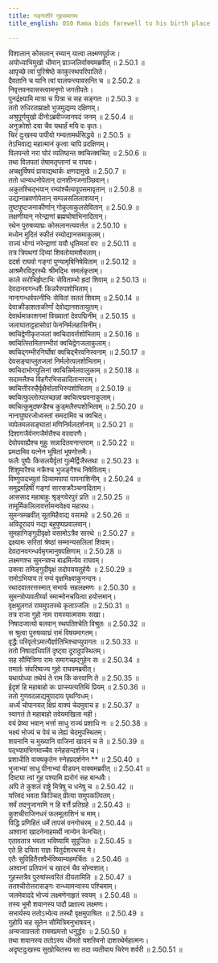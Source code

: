 ```yaml
---
title: गङ्गातीरे गुहसमागमः
title_english: 050 Rama bids farewell to his birth place

---
```

<div class="audioEmbed"  caption="श्रीराम-हरिसीताराममूर्ति-घनपाठिभ्यां वचनम्" src="https://archive.org/download/Ramayana-recitation-Sriram-harisItArAmamUrti-Ghanapaati-v2/Kanda_2/Kanda_2_AYK-050-Gangatheere_Guhasamagamaha.mp3"></div>

  
विशालान् कोसलान् रम्यान् यात्वा लक्ष्मणपूर्वजः।  
अयोध्याभिमुखो धीमान् प्राञ्जलिर्वाक्यमब्रवीत् ॥ 2.50.1 ॥   
आपृच्छे त्वां पुरिश्रेष्ठे काकुत्स्थपरिपालिते।  
दैवतानि च यानि त्वां पालयन्त्यावसन्ति च ॥ 2.50.2 ॥   
निवृत्तवनवासस्त्वामनृणो जगतीपतेः।  
पुनर्द्रक्ष्यामि मात्रा च पित्रा च सह सङ्गतः ॥ 2.50.3 ॥   
ततो रुधिरताम्राक्षो भुजमुद्यम्य दक्षिणम्।  
अश्रुपूर्णमुखो दीनोऽब्रवीज्जानपदं जनम् ॥ 2.50.4 ॥   
अनुक्रोशो दया चैव यथार्हं मयि वः कृतः।  
चिरं दुःखस्य पापीयो गम्यतामर्थसिद्धये ॥ 2.50.5 ॥   
तेऽभिवाद्य महात्मानं कृत्वा चापि प्रदक्षिणम्।  
विलपन्तो नरा घोरं व्यतिष्ठन्त क्वचित्क्वचित् ॥ 2.50.6 ॥   
तथा विलपतां तेषामतृप्तानां च राघवः।  
अचक्षुर्विषयं प्रायाद्यथार्कः क्षणदामुखे ॥ 2.50.7 ॥   
ततो धान्यधनोपेतान् दानशीनजनाञ्छिवान्।  
अकुतश्चिद्भयान् रम्यांश्चैत्ययूपसमावृतान् ॥ 2.50.8 ॥   
उद्यानाम्रवणोपेतान् सम्पन्नसलिलाशयान्।  
तुष्टपुष्टजनाकीर्णान् गोकुलाकुलसेवितान् ॥ 2.50.9 ॥   
लक्षणीयान् नरेन्द्राणां ब्रह्मघोषाभिनादितान्।  
रथेन पुरुषव्याघ्रः कोसलानत्यवर्त्तत ॥ 2.50.10 ॥   
मध्येन मुदितं स्फीतं रम्योद्यानसमाकुलम्।  
राज्यं भोग्यं नरेन्द्राणां ययौ धृतिमतां वरः ॥ 2.50.11 ॥   
तत्र त्रिपथगां दिव्यां शिवतोयामशैवलाम्।  
ददर्श राघवो गङ्गां पुण्यामृषिनिषेविताम् ॥ 2.50.12 ॥   
आश्रमैरविदूरस्थैः श्रीमद्भिः समलंकृताम्।  
काले सरोभिर्हृष्टाभिः सेविताम्भो ह्रदां शिवाम् ॥ 2.50.13 ॥   
देवदानवगन्धर्वैः किन्नरैरुपशोभिताम्।  
नानागन्धर्वपत्नीभिः सेवितां सततं शिवाम् ॥ 2.50.14 ॥   
देवाक्रीडाशताकीर्णां देवो़द्यानशतायुताम्।  
देवार्थमाकाशगमां विख्यातां देवपद्मिनीम् ॥ 2.50.15 ॥   
जलाघाताट्टहासोग्रां फेननिर्मलहासिनीम्।  
क्वचिद्वेणीकृतजलां क्वचिदावर्त्तशोभिताम् ॥ 2.50.16 ॥   
क्वचित्स्तिमितगम्भीरां क्वचिद्वेगजलाकुलाम्।  
क्वचिद्गम्भीरनिर्घोषां क्वचिद्भैरवनिस्वनाम् ॥ 2.50.17 ॥   
देवसङ्घाप्लुतजलां निर्मलोत्पलशोभिताम्।  
क्वचिदाभोगपुलिनां क्वचिन्निर्मलवालुकाम् ॥ 2.50.18 ॥   
सदामत्तैश्च विहगैरभिसन्नादितान्तराम्।  
क्वचित्तीररुहैर्वृक्षैर्मालाभिरुपशोभिताम् ॥ 2.50.19 ॥   
क्वचित्फुल्लोत्पलच्छन्नां क्वचित्पद्मवनाकुलाम्।  
क्वचित्कुमुदषण्डैश्च कुड्मलैरुपशोभिताम् ॥ 2.50.20 ॥   
नानापुष्परजोध्वस्तां समदामिव च क्वचित्।  
व्यपेतमलसङ्घातां मणिनिर्मलदर्शनाम् ॥ 2.50.21 ॥   
दिशागजैर्वनगजैर्मत्तैश्च वरवारणैः।  
देवोपवाह्यैश्च मुहुः सन्नादितवनान्तराम् ॥ 2.50.22 ॥   
प्रमदामिव यत्नेन भूषितां भूषणोत्तमैः।  
फलैः पुष्पैः किसलयैर्वृतां गुल्मैर्द्विजैस्तथा ॥ 2.50.23 ॥   
शिंशुमारैश्च नक्रैश्च भुजङ्गैश्च निषेविताम्।  
विष्णुपादच्युतां दिव्यामपापां पापनाशिनीम् ॥ 2.50.24 ॥   
समुद्रमहिषीं गङ्गां सारसक्रौञ्चनादिताम्।  
आससाद महाबाहुः श्रृङ्गवेरपुरं प्रति ॥ 2.50.25 ॥   
तामूर्मिकलिलावर्त्तामन्ववेक्ष्य महारथः।  
सुमन्त्रमब्रवीत् सूतमिहैवाद्य वसामहे ॥ 2.50.26 ॥   
अविदूरादयं नद्या बहुपुष्पप्रवालवान्।  
सुमहानिङ्गुदीवृक्षो वसामोऽत्रैव सारथे ॥ 2.50.27 ॥   
द्रक्ष्यामः सरितां श्रेष्ठां सम्मान्यसलिलां शिवाम्।  
देवदानवगन्धर्वमृगमानुषपक्षिणाम् ॥ 2.50.28 ॥   
लक्ष्मणश्च सुमन्त्रश्च बाढमित्येव राघवम्।  
उक्त्वा तमिङ्गुदीवृक्षं तदोपययतुर्हयैः ॥ 2.50.29 ॥   
रामोऽभियाय तं रम्यं वृक्षमिक्ष्वाकुनन्दनः।  
रथादवातरत्तस्मात् सभार्यः सहलक्ष्मणः ॥ 2.50.30 ॥   
सुमन्त्रोप्यवतीर्य्या स्मान्मोनचयित्वा हयोत्तमान्।  
वृक्षमूलगतं राममुपतस्थे कृताञ्जलिः ॥ 2.50.31 ॥   
तत्र राजा गुहो नाम रामस्यात्मसमः सखा।  
निषादजात्यो बलवान् स्थपतिश्चेति विश्रुतः ॥ 2.50.32 ॥   
स श्रुत्वा पुरुषव्याघ्रं रामं विषयमागतम्।  
वृद्धैः परिवृतोऽमात्यैर्ज्ञातिभिश्चाप्युपागतः ॥ 2.50.33 ॥   
ततो निषादाधिपतिं दृष्ट्वा दूरादुपस्थितम्।  
सह सौमित्रिणा रामः समागच्छद्गुहेन सः ॥ 2.50.34 ॥   
तमार्तः संपरिष्वज्य गुहो राघवमब्रवीत्।  
यथायोध्या तथेयं ते राम किं करवाणि ते ॥ 2.50.35 ॥   
ईदृशं हि महाबाहो कः प्राप्स्यत्यतिथिं प्रियम् ॥ 2.50.36 ॥   
ततो गुणवदन्नाद्यमुपादाय पृथग्विधम्।  
अर्ध्यं चोपानयत् क्षिप्रं वाक्यं चेदमुवाच ह ॥ 2.50.37 ॥   
स्वागतं ते महाबाहो तवेयमखिला मही।  
वयं प्रेष्या भवान् भर्त्ता साधु राज्यं प्रशाधि नः ॥ 2.50.38 ॥   
भक्ष्यं भोज्यं च पेयं च लेह्यं चेदमुपस्थितम्।  
शयनानि च मुख्यानि वाजिनां खादनं च ते ॥ 2.50.39 ॥   
पद्भ्यामभिगमाच्चैव स्नेहसन्दर्शनेन च।  
प्रशाधीति वाक्यकृतेन स्नेहप्रदर्शनेन ** ॥ 2.50.40 ॥   
भुजाभ्यां साधु पीनाभ्यां पीडयन् वाक्यमब्रवीत् ॥ 2.50.41 ॥   
दिष्ट्या त्वां गुह पश्यामि ह्यरोगं सह बान्धवैः।  
अपि ते कुशलं राष्ट्रे मित्रेषु च धनेषु च ॥ 2.50.42 ॥   
यत्त्विदं भवता किञ्चित् प्रीत्या समुपकल्पितम्।  
सर्वं तदनुजानामि न हि वर्त्ते प्रतिग्रहे ॥ 2.50.43 ॥   
कुशचीराजिनधरं फलमूलाशिनं च माम्।  
विद्धि प्रणिहितं धर्मे तापसं वनगोचरम् ॥ 2.50.44 ॥   
अश्वानां खादनेनाहमर्थी नान्येन केनचित्।  
एतावतात्र भवता भविष्यामि सुपूजितः ॥ 2.50.45 ॥   
एते हि दयिता राज्ञः पितुर्दशरथस्य मे।  
एतैः सुविहितैरश्वैर्भविष्याम्यहमर्चितः ॥ 2.50.46 ॥   
अश्वानां प्रतिपानं च खादनं चैव सोन्वशात्।  
गुहस्तत्रैव पुरुषांस्त्वरितं दीयतामिति ॥ 2.50.47 ॥   
ततश्चीरोत्तरासङ्गः सन्ध्यामन्वास्य पश्चिमाम्।  
जलमेवाददे भोज्यं लक्ष्मणेनाहृतं स्वयम् ॥ 2.50.48 ॥   
तस्य भूमौ शयानस्य पादौ प्रक्षाल्य लक्ष्मणः।  
सभार्यस्य ततोऽभ्येत्य तस्थौ वृक्षमुपाश्रितः ॥ 2.50.49 ॥   
गुहोपि सह सूतेन सौमित्रिमनुभाषयन्।  
अन्वजाग्रत्ततो राममप्रमत्तो धनुर्द्धरः ॥ 2.50.50 ॥   
तथा शयानस्य ततोऽस्य धीमतो यशस्विनो दाशरथेर्महात्मनः।  
अदृष्टदुःखस्य सुखोचितस्य सा तदा व्यतीयाय चिरेण शर्वरी ॥ 2.50.51 ॥   